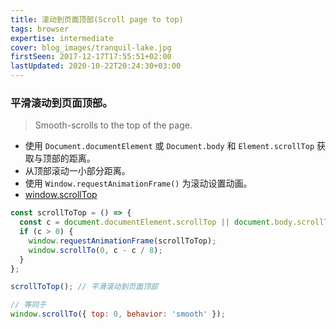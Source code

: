 ```yaml
---
title: 滚动到页面顶部(Scroll page to top)
tags: browser
expertise: intermediate
cover: blog_images/tranquil-lake.jpg
firstSeen: 2017-12-17T17:55:51+02:00
lastUpdated: 2020-10-22T20:24:30+03:00
---
```


### 平滑滚动到页面顶部。
> Smooth-scrolls to the top of the page.

- 使用 `Document.documentElement` 或 `Document.body` 和 `Element.scrollTop` 获取与顶部的距离。
- 从顶部滚动一小部分距离。
- 使用 `Window.requestAnimationFrame()` 为滚动设置动画。
- [window.scrollTop](https://developer.mozilla.org/zh-CN/docs/Web/API/Window/scrollTo)

```js
const scrollToTop = () => {
  const c = document.documentElement.scrollTop || document.body.scrollTop;
  if (c > 0) {
    window.requestAnimationFrame(scrollToTop);
    window.scrollTo(0, c - c / 8);
  }
};
```

```js
scrollToTop(); // 平滑滚动到页面顶部

// 等同于
window.scrollTo({ top: 0, behavior: 'smooth' });
```
